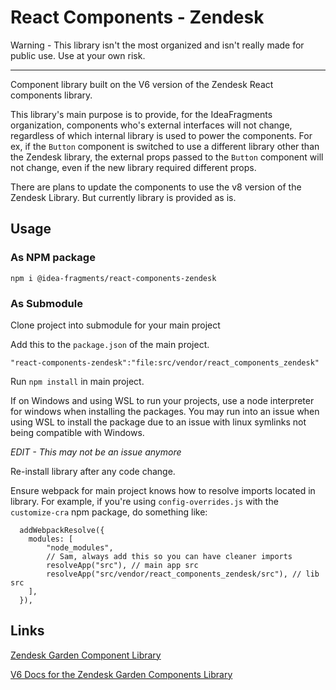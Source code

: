 # React Components - Zendesk

Warning - This library isn't the most organized and isn't really made for public use. Use at your own risk.

---

Component library built on the V6 version of the Zendesk React components library. 

This library's main purpose is to provide, for the IdeaFragments organization, components who's external interfaces will not change, regardless of which internal library is used to power the components. For ex, if the `Button` component is switched to use a different library other than the Zendesk library, the external props passed to the `Button` component will not change, even if the new library required different props.

There are plans to update the components to use the v8 version of the Zendesk Library. But currently library is provided as is.

## Usage

### As NPM package
```shell
npm i @idea-fragments/react-components-zendesk
```

### As Submodule
Clone project into submodule for your main project

Add this to the `package.json` of the main project.

```
"react-components-zendesk":"file:src/vendor/react_components_zendesk"
```

Run `npm install` in main project. 

If on Windows and using WSL to run your projects, use a node interpreter for windows when installing the packages. You may run into an issue when using WSL to install the package due to an issue with linux symlinks not being compatible with Windows.

_EDIT - This may not be an issue anymore_

Re-install library after any code change.

Ensure webpack for main project knows how to resolve imports located in library.
For example, if you're using `config-overrides.js` with the `customize-cra` npm package, do something like:
  ```
    addWebpackResolve({
      modules: [
          "node_modules",
          // Sam, always add this so you can have cleaner imports
          resolveApp("src"), // main app src
          resolveApp("src/vendor/react_components_zendesk/src"), // lib src
      ],
    }),
  ```

## Links
[Zendesk Garden Component Library](https://github.com/zendeskgarden/react-components)

[V6 Docs for the Zendesk Garden Components Library](https://606f9e155f932060ab2899e8--zendeskgarden.netlify.app/)
